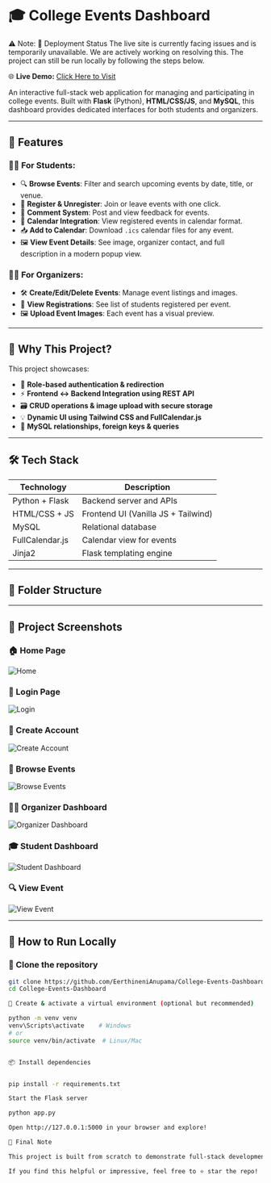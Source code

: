 # 🎓 College Events Dashboard


⚠️ Note:
🚧 Deployment Status
The live site is currently facing issues and is temporarily unavailable. We are actively working on resolving this. The project can still be run locally by following the steps below.



🌐 **Live Demo:** [Click Here to Visit](https://web-production-b018.up.railway.app/)

An interactive full-stack web application for managing and participating in college events. Built with **Flask** (Python), **HTML/CSS/JS**, and **MySQL**, this dashboard provides dedicated interfaces for both students and organizers.

---

## 🚀 Features

### 👨‍🎓 For Students:
- 🔍 **Browse Events**: Filter and search upcoming events by date, title, or venue.
- 📝 **Register & Unregister**: Join or leave events with one click.
- 💬 **Comment System**: Post and view feedback for events.
- 📅 **Calendar Integration**: View registered events in calendar format.
- 📥 **Add to Calendar**: Download `.ics` calendar files for any event.
- 🖼️ **View Event Details**: See image, organizer contact, and full description in a modern popup view.

### 👩‍💼 For Organizers:
- 🛠️ **Create/Edit/Delete Events**: Manage event listings and images.
- 📄 **View Registrations**: See list of students registered per event.
- 🖼️ **Upload Event Images**: Each event has a visual preview.

---

## 🧠 Why This Project?

This project showcases:
- 🔐 **Role-based authentication & redirection**
- ⚡ **Frontend ↔ Backend Integration using REST API**
- 🗃️ **CRUD operations & image upload with secure storage**
- 💡 **Dynamic UI using Tailwind CSS and FullCalendar.js**
- 🎯 **MySQL relationships, foreign keys & queries**

---

## 🛠️ Tech Stack

| Technology        | Description                    |
|------------------|--------------------------------|
| Python + Flask   | Backend server and APIs        |
| HTML/CSS + JS    | Frontend UI (Vanilla JS + Tailwind) |
| MySQL            | Relational database            |
| FullCalendar.js  | Calendar view for events       |
| Jinja2           | Flask templating engine        |

---

## 📁 Folder Structure




---

## 🎥 Project Screenshots

### 🏠 Home Page
![Home](home.png)

### 🔐 Login Page
![Login](login.png)

### 📝 Create Account
![Create Account](create-account.png)

### 🎯 Browse Events
![Browse Events](browse-events.png)

### 🧑‍💼 Organizer Dashboard
![Organizer Dashboard](Organizer-dashboard.png)

### 🎓 Student Dashboard
![Student Dashboard](student-dashboard.png)

### 🔍 View Event
![View Event](view-event.png)

---

## 📖 How to Run Locally

### 🔄 Clone the repository

```bash
git clone https://github.com/EerthineniAnupama/College-Events-Dashboard.git
cd College-Events-Dashboard

🧪 Create & activate a virtual environment (optional but recommended)

python -m venv venv
venv\Scripts\activate    # Windows
# or
source venv/bin/activate  # Linux/Mac


📦 Install dependencies


pip install -r requirements.txt

Start the Flask server

python app.py

Open http://127.0.0.1:5000 in your browser and explore!

🌟 Final Note

This project is built from scratch to demonstrate full-stack development, API design, and real-world problem-solving. Perfect for showcasing backend logic, UI integration, database operations, and role-based functionalities.

If you find this helpful or impressive, feel free to ⭐ star the repo!


